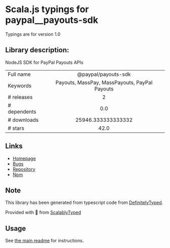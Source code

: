 
# Scala.js typings for paypal__payouts-sdk

Typings are for version 1.0

## Library description:
NodeJS SDK for PayPal Payouts APIs

|                    |                 |
| ------------------ | :-------------: |
| Full name          | @paypal/payouts-sdk |
| Keywords           | Payouts, MassPay, MassPayouts, PayPal Payouts |
| # releases         | 2 |
| # dependents       | 0.0 |
| # downloads        | 25946.333333333332 |
| # stars            | 42.0 |

## Links
- [Homepage](https://github.com/paypal/Payouts-NodeJS-SDK#readme)
- [Bugs](https://github.com/paypal/Payouts-NodeJS-SDK/issues)
- [Repository](https://github.com/paypal/Payouts-NodeJS-SDK)
- [Npm](https://www.npmjs.com/package/%40paypal%2Fpayouts-sdk)
    


## Note
This library has been generated from typescript code from [DefinitelyTyped](https://definitelytyped.org).

Provided with :purple_heart: from [ScalablyTyped](https://github.com/oyvindberg/ScalablyTyped)

## Usage
See [the main readme](../../readme.md) for instructions.


